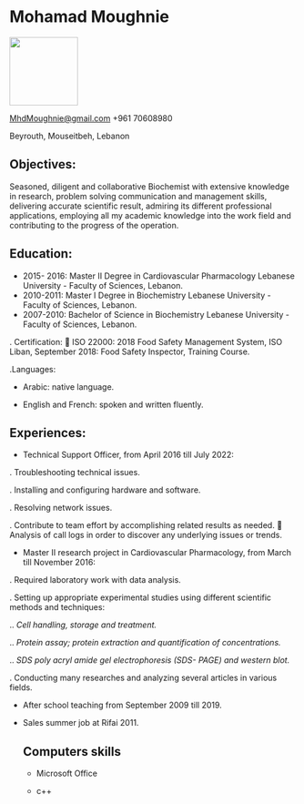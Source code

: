 
# **Mohamad Moughnie** 

<img width="120" src="https://cdn.pixabay.com/photo/2015/10/05/22/37/blank-profile-picture-973460_960_720.png">


MhdMoughnie@gmail.com          +961 70608980

Beyrouth, Mouseitbeh, Lebanon

## Objectives:
Seasoned, diligent and collaborative Biochemist with extensive knowledge in research, problem solving
communication and management skills, delivering accurate scientific result, admiring its different
professional applications, employing all my academic knowledge into the work field and contributing to
the progress of the operation.

## Education:
- 2015- 2016: Master II Degree in Cardiovascular Pharmacology
Lebanese University - Faculty of Sciences, Lebanon.
- 2010-2011: Master I Degree in Biochemistry
Lebanese University - Faculty of Sciences, Lebanon.
- 2007-2010: Bachelor of Science in Biochemistry
Lebanese University - Faculty of Sciences, Lebanon.

. Certification:
 ISO 22000: 2018 Food Safety Management System, ISO Liban, September 2018:
Food Safety Inspector, Training Course.

.Languages:  
- Arabic: native language.

- English and French: spoken and written fluently.

## Experiences:

- Technical Support Officer, from April 2016 till July 2022:
  
. Troubleshooting technical issues.

. Installing and configuring hardware and software.

. Resolving network issues.

. Contribute to team effort by accomplishing related results as needed.
 Analysis of call logs in order to discover any underlying issues or trends.

- Master II research project in Cardiovascular Pharmacology, from March till November 2016:

. Required laboratory work with data analysis.

. Setting up appropriate experimental studies using different scientific methods and techniques:

 .. _Cell handling, storage and treatment._

 .. _Protein assay; protein extraction and quantification of concentrations._

 .. _SDS poly acryl amide gel electrophoresis (SDS- PAGE) and western blot._

. Conducting many researches and analyzing several articles in various fields.

- After school teaching from September 2009 till  2019.
- Sales summer job at Rifai 2011.
  
  ## Computers skills

  - Microsoft Office

  - c++

 

